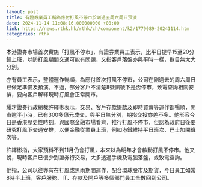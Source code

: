 ```yaml
---
layout: post
title: 有證券業員工稱為應付打風不停市於剛過去周六周日預演
date: 2024-11-14 11:08:16.000000000 +08:00
link: https://news.rthk.hk/rthk/ch/component/k2/1779089-20241114.htm
categories: rthk
---
```


本港證券市場首次實施「打風不停市」，有證券業員工表示，比平日提早15至20分鐘上班，以防打風期間交通可能有問題，又指客戶落盤亦與平時一樣，數目無太大分別。

亦有員工表示，整體運作暢順，為應付首次打風不停市，公司在剛過去的周六周日已做足準備及預演。不過，部分客戶不清楚8號訊號下是否停市，致電查詢相關安排，要向客戶解釋現時打風會正常開市。

耀才證券行政總裁許繹彬表示，交易、客戶存款提款及即時買賣等運作都暢順，開市逾半小時，已有300多億元成交，與平日無分別，期指交投亦差不多。他形容今日是香港歷史性時刻，與國際金融市場看齊，推行打風不停市，但認為政府日後要研究打風下交通安排，以便金融從業員上班，例如港鐵維持平日班次、巴士加開班次等。

許繹彬指，大家預料不到11月仍會打風，本來以為明年才會啟動打風不停市。他又說，現時客戶已很少到證券行交易，大多透過手機及電腦落盤，或致電查詢。

他指，公司以往亦有在打風或黑雨期間運作，配合環球股市及期貨，今日員工如常8時半上班，客戶服務、IT、存款及開戶等多個部門員工全數回到公司。
